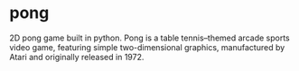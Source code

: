 # pong
2D pong game built in python. Pong is a table tennis–themed arcade sports video game, featuring simple two-dimensional graphics, manufactured by Atari and originally released in 1972.
